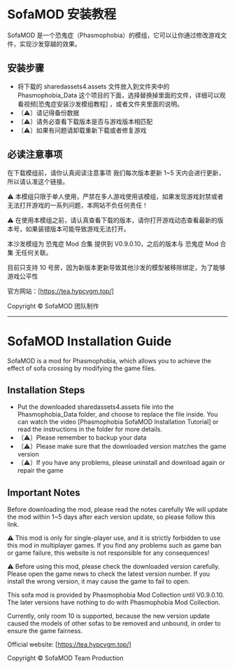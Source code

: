 # SofaMOD 安装教程

SofaMOD 是一个恐鬼症（Phasmophobia）的模组，它可以让你通过修改游戏文件，实现沙发穿越的效果。

## 安装步骤

* 将下载的 sharedassets4.assets 文件放入到文件夹中的 Phasmophobia_Data 这个项目的下面，选择替换掉里面的文件，详细可以观看视频[恐鬼症安装沙发模组教程] ，或者文件夹里面的说明。
* 〔⚠〕请记得备份数据
* 〔⚠〕请务必查看下载版本是否与游戏版本相匹配
* 〔⚠〕如果有问题请卸载重新下载或者修复游戏

## 必读注意事项

在下载模组前，请你认真阅读注意事项 我们每次版本更新 1~5 天内会进行更新，所以请认准这个链接。

⚠ 本模组只限于单人使用，严禁在多人游戏使用该模组，如果发现游戏封禁或者无法打开游戏的一系列问题，本网站不负任何责任！

⚠ 在使用本模组之前，请认真查看下载的版本，请你打开游戏动态查看最新的版本号，如果装错版本可能导致游戏无法打开。

本沙发模组为 恐鬼症 Mod 合集 提供到 V0.9.0.10，之后的版本与 恐鬼症 Mod 合集 无任何关联。

目前只支持 10 号房，因为新版本更新导致其他沙发的模型被移除绑定，为了能够游戏公平性

官方网站：[https://tea.hypcvgm.top/]

Copyright &copy;  SofaMOD 团队制作

------------


# SofaMOD Installation Guide

SofaMOD is a mod for Phasmophobia, which allows you to achieve the effect of sofa crossing by modifying the game files.

## Installation Steps

* Put the downloaded sharedassets4.assets file into the Phasmophobia_Data folder, and choose to replace the file inside. You can watch the video [Phasmophobia SofaMOD Installation Tutorial] or read the instructions in the folder for more details.
* 〔⚠〕Please remember to backup your data
* 〔⚠〕Please make sure that the downloaded version matches the game version
* 〔⚠〕If you have any problems, please uninstall and download again or repair the game

## Important Notes

Before downloading the mod, please read the notes carefully We will update the mod within 1~5 days after each version update, so please follow this link.

⚠ This mod is only for single-player use, and it is strictly forbidden to use this mod in multiplayer games. If you find any problems such as game ban or game failure, this website is not responsible for any consequences!

⚠ Before using this mod, please check the downloaded version carefully. Please open the game news to check the latest version number. If you install the wrong version, it may cause the game to fail to open.

This sofa mod is provided by Phasmophobia Mod Collection until V0.9.0.10. The later versions have nothing to do with Phasmophobia Mod Collection.

Currently, only room 10 is supported, because the new version update caused the models of other sofas to be removed and unbound, in order to ensure the game fairness.

Official website: [https://tea.hypcvgm.top/]

Copyright &copy; SofaMOD Team Production
